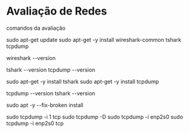 # Avaliação de Redes

comandos da avaliação

sudo apt-get update
sudo apt-get -y install wireshark-common tshark tcpdump

wireshark --version

tshark --version
tcpdump --version

sudo apt-get -y install tshark
sudo apt-get -y install tcpdump

tcpdump --version
tshark --version

sudo apt -y --fix-broken install

sudo tcpdump -i 1 tcp
sudo tcpdump -D
sudo tcpdump -i enp2s0
sudo tcpdump -i enp2s0 tcp